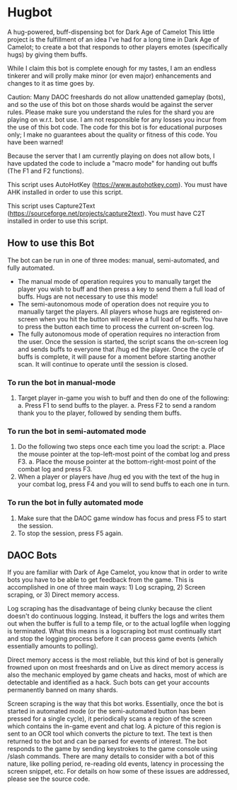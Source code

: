 # Hugbot
A hug-powered, buff-dispensing bot for Dark Age of Camelot
This little project is the fulfillment of an idea I've had for a long time in Dark Age of Camelot; to create a bot that responds to other players emotes (specifically hugs) by giving them buffs.

While I claim this bot is complete enough for my tastes, I am an endless tinkerer and will prolly make minor (or even major) enhancements and changes to it as time goes by.

Caution: Many DAOC freeshards do not allow unattended gameplay (bots), and so the use of this bot on those shards would be against the server rules. Please make sure you understand the rules for the shard you are playing on w.r.t. bot use. I am not responsible for any losses you incur from the use of this bot code. The code for this bot is for educational purposes only; I make no guarantees about the quality or fitness of this code. You have been warned!

Because the server that I am currently playing on does not allow bots, I have updated the code to include a "macro mode" for handing out buffs (The F1 and F2 functions).

This script uses AutoHotKey (https://www.autohotkey.com). You must have AHK installed in order to use this script.

This script uses Capture2Text (https://sourceforge.net/projects/capture2text). You must have C2T installed in order to use this script.

## How to use this Bot
The bot can be run in one of three modes: manual, semi-automated, and fully automated.
* The manual mode of operation requires you to manually target the player you wish to buff and then press a key to send them a full load of buffs. Hugs are not necessary to use this mode!
* The semi-autonomous mode of operation does not require you to manually target the players. All players whose hugs are registered on-screen when you hit the button will receive a full load of buffs. You have to press the button each time to process the current on-screen log.
* The fully autonomous mode of operation requires no interaction from the user. Once the session is started, the script scans the on-screen log and sends buffs to everyone that /hug ed the player. Once the cycle of buffs is complete, it will pause for a moment before starting another scan. It will continue to operate until the session is closed.
### To run the bot in manual-mode
  1. Target player in-game you wish to buff and then do one of the following:
     a. Press F1 to send buffs to the player.
     a. Press F2 to send a random thank you to the player, followed by sending them buffs.
### To run the bot in semi-automated mode
  1. Do the following two steps once each time you load the script:
     a. Place the mouse pointer at the top-left-most point of the combat log and press F3.
     a. Place the mouse pointer at the bottom-right-most point of the combat log and press F3.
  2. When a player or players have /hug ed you with the text of the hug in your combat log, press F4 and you will to send buffs to each one in turn.
### To run the bot in fully automated mode
  1. Make sure that the DAOC game window has focus and press F5 to start the session.
  2. To stop the session, press F5 again.

## DAOC Bots

If you are familiar with Dark of Age Camelot, you know that in order to write bots you have to be able to get feedback from the game. This is accomplished in one of three main ways: 1) Log scraping, 2) Screen scraping, or 3) Direct memory access.

Log scraping has the disadvantage of being clunky because the client doesn't do continuous logging. Instead, it buffers the logs and writes them out when the buffer is full to a temp file, or to the actual logfile when logging is terminated. What this means is a logscraping bot must continually start and stop the logging process before it can process game events (which essentially amounts to polling).

Direct memory access is the most reliable, but this kind of bot is generally frowned upon on most freeshards and on Live as direct memory access is also the mechanic employed by game cheats and hacks, most of which are detectable and identified as a hack. Such bots can get your accounts permanently banned on many shards.

Screen scraping is the way that this bot works. Essentially, once the bot is started in automated mode (or the semi-automated button has been pressed for a single cycle), it periodically scans a region of the screen which contains the in-game event and chat log. A picture of this region is sent to an OCR tool which converts the picture to text. The text is then returned to the bot and can be parsed for events of interest. The bot responds to the game by sending keystrokes to the game console using /slash commands. There are many details to consider with a bot of this nature, like polling period, re-reading old events, latency in processing the screen snippet, etc. For details on how some of these issues are addressed, please see the source code.
